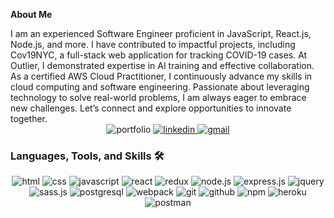 **About Me**
<div>
I am an experienced Software Engineer proficient in JavaScript, React.js, Node.js, and more. I have contributed to impactful projects, including Cov19NYC, a full-stack web application for tracking COVID-19 cases. At Outlier, I demonstrated expertise in AI training and effective collaboration. As a certified AWS Cloud Practitioner, I continuously advance my skills in cloud computing and software engineering. Passionate about leveraging technology to solve real-world problems, I am always eager to embrace new challenges. Let’s connect and explore opportunities to innovate together.
</div>

<div align="center">
<!-- <a href="https://avachoi.github.io/portfolio/"> -->
<img src="https://img.shields.io/badge/check%20out%20my%20Portfolio-042549?style=for-the-badge&logo=moleculer&logoColor=white" alt="portfolio" />
</a>
<a href="https://www.linkedin.com/in/ava-jeongyeonchoi">
<img src="https://img.shields.io/badge/visit%20my%20Linkedin-0A66C2?style=for-the-badge&logo=linkedin&logoColor=white" alt="linkedin" />
</a>
<a href="mailto:avachoi12@gmail.com">
<img src="https://img.shields.io/badge/email%20me-EA4335?style=for-the-badge&logo=gmail&logoColor=white" alt="gmail" />
</a>
 </div>
 
### Languages, Tools, and Skills 🛠
<div align="center">
 <img src="https://img.shields.io/badge/HTML5-E34F26?style=for-the-badge&logo=html5&logoColor=white" alt="html" />
 <img src="https://img.shields.io/badge/CSS3-1572B6?style=for-the-badge&logo=css3&logoColor=white" alt="css" />

 <img src="https://img.shields.io/badge/Javascript-F7DF1E?style=for-the-badge&logo=javascript&logoColor=black" alt="javascript" />
 <img src="https://img.shields.io/badge/React-61DAFB?style=for-the-badge&logo=react&logoColor=black" alt="react" />
 <img src="https://img.shields.io/badge/Redux-764ABC?style=for-the-badge&logo=redux&logoColor=white" alt="redux" />
 <img src="https://img.shields.io/badge/node.js-339933?style=for-the-badge&logo=node-dot-js&logoColor=white" alt="node.js" />
 <img src="https://img.shields.io/badge/Express.js-000000?style=for-the-badge&logo=express&logoColor=white" alt="express.js" />

 <img src="https://img.shields.io/badge/jQuery-0769AD?style=for-the-badge&logo=jquery&logoColor=white" alt="jquery"/>
 <img src="https://img.shields.io/badge/Sass-CC6699?style=for-the-badge&logo=sass&logoColor=white" alt="sass.js" />

<img src="https://img.shields.io/badge/postgresql-336791?style=for-the-badge&logo=postgresql&logoColor=white" alt="postgresql" />
 <img src="https://img.shields.io/badge/Webpack-8DD6F9?style=for-the-badge&logo=Webpack&logoColor=white" alt="webpack" />


<img src="https://img.shields.io/badge/Git-F05032?style=for-the-badge&logo=git&logoColor=white" alt="git" />
<img src="https://img.shields.io/badge/GitHub-100000?style=for-the-badge&logo=github&logoColor=white" alt="github" />
<img src="https://img.shields.io/badge/npm-CB3837?style=for-the-badge&logo=npm&logoColor=white" alt="npm" />
<img src="https://img.shields.io/badge/Heroku-430098?style=for-the-badge&logo=heroku&logoColor=white" alt="heroku" />
<img src="https://img.shields.io/badge/postman-FF6C37?style=for-the-badge&logo=postman&logoColor=white" alt="postman" />

</div>



<!--
**avachoi/avachoi** is a ✨ _special_ ✨ repository because its `README.md` (this file) appears on your GitHub profile.

Here are some ideas to get you started:

- 🔭 I’m currently working on ...
- 🌱 I’m currently learning ...
- 👯 I’m looking to collaborate on ...
- 🤔 I’m looking for help with ...
- 💬 Ask me about ...
- 📫 How to reach me: ...
- 😄 Pronouns: ...
- ⚡ Fun fact: ...
-->
